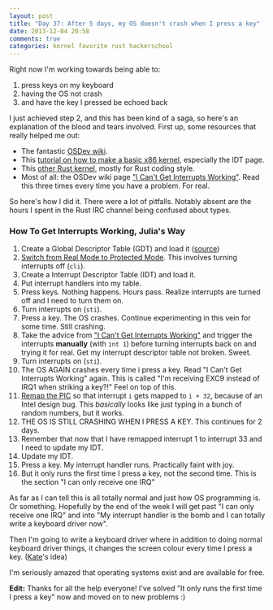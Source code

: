 ```yaml
---
layout: post
title: "Day 37: After 5 days, my OS doesn't crash when I press a key"
date: 2013-12-04 20:58
comments: true
categories: kernel favorite rust hackerschool
---
```


Right now I'm working towards being able to:

1. press keys on my keyboard
2. having the OS not crash
3. and have the key I pressed be echoed back

I just achieved step 2, and this has been kind of a saga, so here's an
explanation of the blood and tears involved. First up, some resources
that really helped me out:

* The fantastic [OSDev wiki](http://wiki.osdev.org/Main_Page).
* This
  [tutorial on how to make a basic x86 kernel](http://www.osdever.net/bkerndev/Docs/idt.htm),
  especially the IDT page.
* This [other Rust kernel](https://github.com/pcmattman/rustic/),
  mostly for Rust coding style.
* Most of all: the OSDev wiki page
  ["I Can't Get Interrupts Working"](http://wiki.osdev.org/I_Cant_Get_Interrupts_Working).
  Read this three times every time you have a problem. For real.

So here's how I did it. There were a lot of pitfalls. Notably absent
are the hours I spent in the Rust IRC channel being confused about
types.

### How To Get Interrupts Working, Julia's Way

1. Create a Global Descriptor Table (GDT) and load it ([source](https://github.com/jvns/rustboot/blob/b845c49358e6f789636a0ce763406fa5200403a5/src/loader.asm#L67))
2. [Switch from Real Mode to Protected Mode](http://wiki.osdev.org/Protected_mode).
   This involves turning interrupts off (`cli`).
3. Create a Interrupt Descriptor Table (IDT) and load it.
4. Put interrupt handlers into my table.
5. Press keys. Nothing happens. Hours pass. Realize interrupts are
   turned off and I need to turn them on.
5. Turn interrupts on (`sti`).
6. Press a key. The OS crashes. Continue experimenting in this
   vein for some time. Still crashing.
6. Take the advice from ["I Can't Get Interrupts Working"](http://wiki.osdev.org/I_Cant_Get_Interrupts_Working)
   and trigger the interrupts **manually** (with `int 1`) before
   turning interrupts back on and trying it for real. Get my interrupt
   descriptor table not broken. Sweet.
7. Turn interrupts on (`sti`).
8. The OS AGAIN crashes every time i press a key. Read "I Can't
   Get Interrupts Working" again. This is called "I'm receiving EXC9
   instead of IRQ1 when striking a key?!" Feel on top of this.
9. [Remap the PIC](http://wiki.osdev.org/PIC) so that interrupt `i`
   gets mapped to `i + 32`, because of an Intel design bug. This
   *basically* looks like just typing in a bunch of random numbers,
   but it works.
10. THE OS IS STILL CRASHING WHEN I PRESS A KEY. This continues for 2
    days.
10. Remember that now that I have remapped interrupt 1 to interrupt 33
    and I need to update my IDT.
11. Update my IDT.
12. Press a key. My interrupt handler runs. Practically faint with joy.
13. But it only runs the first time I press a key, not the second
    time. This is the section "I can only receive one IRQ"

As far as I can tell this is all totally normal and just how OS
programming is. Or something. Hopefully by the end of the week I will
get past "I can only receive one IRQ" and into "My interrupt handler
is the bomb and I can totally write a keyboard driver now".

Then I'm going to write a keyboard driver where in addition to doing
normal keyboard driver things, it changes the screen colour every time
I press a key. ([Kate](http://kate.io)'s idea)

I'm seriously amazed that operating systems exist and are available
for free.

**Edit:** Thanks for all the help everyone! I've solved "It only runs
the first time I press a key" now and moved on to new problems :)
